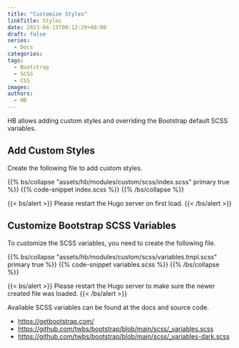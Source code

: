 ```yaml
---
title: "Customize Styles"
linkTitle: Styles
date: 2023-04-15T00:12:29+08:00
draft: false
series:
  - Docs
categories:
tags:
  - Bootstrap
  - SCSS
  - CSS
images:
authors:
  - HB
---
```


HB allows adding custom styles and overriding the Bootstrap default SCSS variables.

<!--more-->

## Add Custom Styles

Create the following file to add custom styles.

{{% bs/collapse "assets/hb/modules/custom/scss/index.scss" primary true %}}
{{% code-snippet index.scss %}}
{{% /bs/collapse %}}

{{< bs/alert >}}
Please restart the Hugo server on first load.
{{< /bs/alert >}}

## Customize Bootstrap SCSS Variables

To customize the SCSS variables, you need to create the following file.

{{% bs/collapse "assets/hb/modules/custom/scss/variables.tmpl.scss" primary true %}}
{{% code-snippet variables.scss %}}
{{% /bs/collapse %}}

{{< bs/alert >}}
Please restart the Hugo server to make sure the newer created file was loaded.
{{< /bs/alert >}}

Available SCSS variables can be found at the docs and source code.

- https://getbootstrap.com/
- https://github.com/twbs/bootstrap/blob/main/scss/_variables.scss
- https://github.com/twbs/bootstrap/blob/main/scss/_variables-dark.scss
